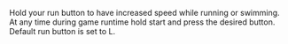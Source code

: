 Hold your run button to have increased speed while running or swimming.
At any time during game runtime hold start and press the desired button.
Default run button is set to L.
